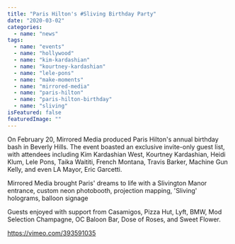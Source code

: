 ```yaml
---
title: "Paris Hilton's #Sliving Birthday Party"
date: "2020-03-02"
categories: 
  - name: "news"
tags: 
  - name: "events"
  - name: "hollywood"
  - name: "kim-kardashian"
  - name: "kourtney-kardashian"
  - name: "lele-pons"
  - name: "make-moments"
  - name: "mirrored-media"
  - name: "paris-hilton"
  - name: "paris-hilton-birthday"
  - name: "sliving"
isFeatured: false
featuredImage: ""
---
```


On February 20, Mirrored Media produced Paris Hilton's annual birthday bash in Beverly Hills. The event boasted an exclusive invite-only guest list, with attendees including Kim Kardashian West, Kourtney Kardashian, Heidi Klum, Lele Pons, Taika Waititi, French Montana, Travis Barker, Machine Gun Kelly, and even LA Mayor, Eric Garcetti.

Mirrored Media brought Paris' dreams to life with a Slivington Manor entrance, custom neon photobooth, projection mapping, 'Sliving' holograms, balloon signage

Guests enjoyed with support from Casamigos, Pizza Hut, Lyft, BMW, Mod Selection Champagne, OC Baloon Bar, Dose of Roses, and Sweet Flower.

https://vimeo.com/393591035
